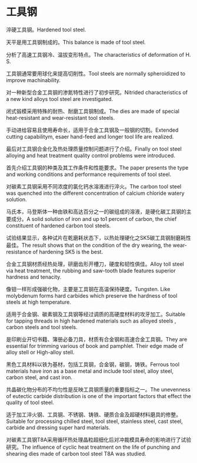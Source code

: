 # 工具钢

<p><span class="chinese">淬硬工具钢。</span><span class="english">Hardened tool steel.</span></p>

<p><span class="chinese">天平是用工具钢制成的。</span><span class="english">This balance is made of tool steel.</span></p>

<p><span class="chinese">分析了高速工具钢冷、温拔变形特点。</span><span class="english">The characteristics of deformation of H. S.</span></p>

<p><span class="chinese">工具钢通常要用球化来提高切削性。</span><span class="english">Tool steels are normally spheroidized to improve machinability.</span></p>

<p><span class="chinese">对一种新型合金工具钢的渗氮特性进行了初步研究。</span><span class="english">Nitrided characteristics of a new kind alloys tool steel are investigated.</span></p>

<p><span class="chinese">闭式锻模采用特殊的耐热、耐磨工具钢制成。</span><span class="english">The dies are made of special heat-resistant and wear-resistant tool steels.</span></p>

<p><span class="chinese">手动进给容易且使用寿命长，适用于合金工具钢及一般钢的切割。</span><span class="english">Extended cutting capabilitym, esaer hand-feed and longer tool life are realized.</span></p>

<p><span class="chinese">最后对工具钢合金化及热处理质量控制问题进行了介绍。</span><span class="english">Finally on tool steel alloying and heat treatment quality control problems were introduced.</span></p>

<p><span class="chinese">首先介绍工具钢的种类及其工作条件和性能要求。</span><span class="english">The paper presents the type and working conditions and performance requirements of tool steel.</span></p>

<p><span class="chinese">对碳素工具钢采用不同浓度的氯化钙水溶液进行淬火。</span><span class="english">The carbon tool steel was quenched into the different concentration of calcium chloride watery solution.</span></p>

<p><span class="chinese">马氏本，马登斯体一种由铁和高达百分之一的碳组成的溶液，是硬化碳工具钢的主要成分。</span><span class="english">A solid solution of iron and up to1 percent of carbon, the chief constituent of hardened carbon tool steels.</span></p>

<p><span class="chinese">试验结果显示，各种试片在乾磨耗状态下，以热处理硬化之SK5碳工具钢耐磨耗性最佳。</span><span class="english">The result shows that on the condition of the dry wearing, the wear-resistance of hardening SK5 is the best.</span></p>

<p><span class="chinese">合金工具钢材质经热处理，研磨齿形开槽刀，硬度和韧性俱佳。</span><span class="english">Alloy toll steel via heat treatment, the rubbing and saw-tooth blade features superior hardness and tenacity.</span></p>

<p><span class="chinese">像钼一样形成强碳化物，主要是工具钢在高温保持硬度。</span><span class="english">Tungsten. Like molybdenum forms hard carbides which preserve the hardness of tool steels at high temperature.</span></p>

<p><span class="chinese">适用于合金钢、碳素钢及工具钢等经过调质的高硬度材料的攻牙加工。</span><span class="english">Suitable for tapping threads in high hardened materials such as alloyed steels , carbon steels and tool steels.</span></p>

<p><span class="chinese">是印刷业开切书籍、簿册必备刀具，材质有合金钢和高速合金工具钢。</span><span class="english">They are essential for trimming various of book and pamphlet. Their edge made of alloy stell or High-alloy stell.</span></p>

<p><span class="chinese">黑色工具材料以铁为基材，包括工具钢，合金钢，碳钢，铸铁。</span><span class="english">Ferrous tool materials have iron as a base metal and include tool steel, alloy steel, carbon steel, and cast iron.</span></p>

<p><span class="chinese">共晶碳化物分布的不均匀性是反映工具钢质量的重要指标之一。</span><span class="english">The unevenness of eutectic carbide distribution is one of the important factors that effect the quality of tool steel.</span></p>

<p><span class="chinese">适于加工淬火钢、工具钢、不锈钢、铸铁、硬质合金及超硬材料磨具的修整。</span><span class="english">Suitable for processing chilled steel, tool steel, stainless steel, cast steel, carbide and dressing super hard materials.</span></p>

<p><span class="chinese">对碳素工具钢T8A采用循环热处理晶粒超细化后对冲裁模具寿命的影响进行了试验研究。</span><span class="english">The influence of cyclic heat treatment on the life of punching and shearing dies made of carbon tool steel T8A was studied.</span></p>

